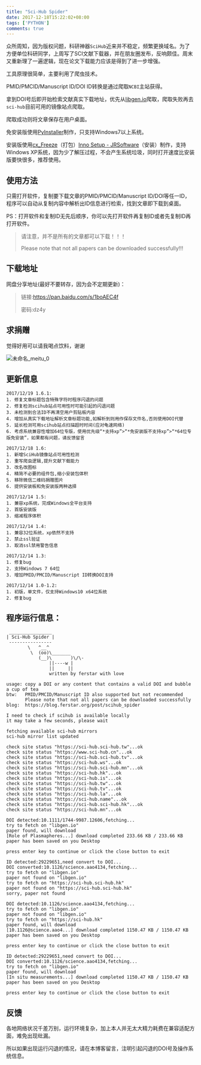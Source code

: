 ```yaml
---
title: "Sci-Hub Spider"
date: 2017-12-18T15:22:02+08:00
tags: ['PYTHON']
comments: true
---
```


众所周知，因为版权问题，科研神器`SciHub`近来并不稳定，频繁更换域名。为了方便单位科研同学，上周写了SCI文献下载器，并在朋友圈发布，反响颇佳。周末又重新理了一遍逻辑，现在论文下载能力应该是得到了进一步增强。

工具原理很简单，主要利用了爬虫技术。

PMID/PMCID/Manuscript ID/DOI ID转换是通过爬取`NCBI`主站获得。

拿到DOI号后即开始检索文献真实下载地址，优先从[libgen.io](http://libgen.io)爬取，爬取失败再去`sci-hub`目前可用的镜像站点爬取。

爬取成功则将文章保存在用户桌面。

免安装版使用[PyInstaller](http://www.pyinstaller.org/)制作，只支持Windows7以上系统。

安装版使用[cx_Freeze](https://anthony-tuininga.github.io/cx_Freeze/)（打包）[Inno Setup - JRSoftware](http://www.jrsoftware.org/isinfo.php)（安装）制作，支持Windows XP系统，因为少了解压过程，不会产生系统垃圾，同时打开速度比安装版要快很多，推荐使用。

## 使用方法

只需打开软件，复制要下载文章的PMID/PMCID/Manuscript ID/DOI等任一ID，程序可以自动从复制内容中解析出ID信息进行检索，找到文章即下载到桌面。

PS：打开软件和复制ID无先后顺序，你可以先打开软件再复制ID或者先复制ID再打开软件。

> 请注意，并不是所有的文章都可以下载！！！
>
> Please note that not all papers can be downloaded successfully!!!

## 下载地址

网盘分享地址(最好不要转存，因为会不定期更新)：

> 链接:https://pan.baidu.com/s/1boAEC4f 
>
> 密码:dz4y

## 求捐赠

觉得好用可以请我喝点饮料，谢谢

![未命名_meitu_0](http://7xivdp.com1.z0.glb.clouddn.com/png/2017/12/3d1e449bc01bae28f85b1675bd769b7a.png/xyz)

## 更新信息

```shell
2017/12/19 1.6.1:
1. 修复文章标题包含特殊字符时程序闪退的问题
2. 修复检测scihub站点可用性时可能引起的闪退问题
3. 未检测到合法ID不再清空用户剪贴板内容
4. 增加从真实下载地址解析文章标题功能,如解析到则用作保存文件名,否则使用DOI代替
5. 延长检测可用scihub站点扫描超时时间(应对龟速网络)
6. 考虑系统兼容性增加64位专版，使用优先级“*支持xp”>“*免安装版不支持xp”>“*64位专版免安装”，如果都有问题，请反馈留言

2017/12/18 1.6:
1. 新增SciHub镜像站点可用性检测
2. 重写爬虫逻辑,提升文献下载能力
3. 改名改图标
4. 精简不必要的组件包,缩小安装包体积
5. 移除微信二维码捐赠图片
6. 提供安装板和免安装版两种选择

2017/12/14 1.5:
1. 兼容xp系统，完成Windows全平台支持
2. 首版安装版
3. 缩减程序体积

2017/12/14 1.4:
1. 兼容32位系统，xp依然不支持
2. 禁止ssl验证
3. 取消ssl禁用警告信息

2017/12/14 1.3:
1. 修复bug
2. 支持Windows 7 64位
3. 增加PMID/PMCID/Manuscript ID转换DOI支持

2017/12/14 1.0-1.2:
1. 初版，单文件，仅支持Windows10 x64位系统
2. 修复bug

```

## 程序运行信息：

```shell
 ________________
| Sci-Hub Spider |
 ----------------
        \   ^__^
         \  (oo)\_______
            (__)\       )\/\-
                ||----w |
                ||     ||
                written by ferstar with love

usage: copy a DOI or any content that contains a valid DOI and bubble a cup of tea
btw:   PMID/PMCID/Manuscript ID also supported but not recommended
       Please note that not all papers can be downloaded successfully
blog:  https://blog.ferstar.org/post/scihub_spider

I need to check if scihub is available locally
it may take a few seconds, please wait

fetching available sci-hub mirrors
sci-hub mirror list updated

check site status "https://sci-hub.sci-hub.tw"...ok
check site status "https://www.sci-hub.cn"...ok
check site status "https://sci-hub.sci-hub.tv"...ok
check site status "https://sci-hub.ws"...ok
check site status "https://sci-hub.sci-hub.mn"...ok
check site status "https://sci-hub.hk"...ok
check site status "https://sci-hub.is"...ok
check site status "https://sci-hub.tw"...ok
check site status "https://sci-hub.tv"...ok
check site status "https://sci-hub.la"...ok
check site status "https://sci-hub.name"...ok
check site status "https://sci-hub.sci-hub.hk"...ok
check site status "https://sci-hub.mn"...ok

DOI detected:10.1111/1744-9987.12606,fetching...
try to fetch on "libgen.io"
paper found, will download
[Role of Plasmapheres...] download completed 233.66 KB / 233.66 KB
paper has been saved on you Desktop

press enter key to continue or click the close button to exit

ID detected:29229651,need convert to DOI...
DOI converted:10.1126/science.aao4134,fetching...
try to fetch on "libgen.io"
paper not found on "libgen.io"
try to fetch on "https://sci-hub.sci-hub.hk"
paper not found on "https://sci-hub.sci-hub.hk"
sorry, paper not found

DOI detected:10.1126/science.aao4134,fetching...
try to fetch on "libgen.io"
paper not found on "libgen.io"
try to fetch on "https://sci-hub.hk"
paper found, will download
[10.1126@science.aao4...] download completed 1150.47 KB / 1150.47 KB
paper has been saved on you Desktop

press enter key to continue or click the close button to exit

ID detected:29229651,need convert to DOI...
DOI converted:10.1126/science.aao4134,fetching...
try to fetch on "libgen.io"
paper found, will download
[In situ measurements...] download completed 1150.47 KB / 1150.47 KB
paper has been saved on you Desktop

press enter key to continue or click the close button to exit
```

## 反馈

各地网络状况千差万别，运行环境复杂，加上本人并无太大精力耗费在兼容适配方面，难免出现纰漏。

所以如果出现运行闪退的情况，请在本博客留言，注明引起闪退的DOI号及操作系统信息。